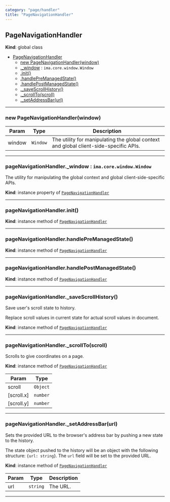 ```yaml
---
category: "page/handler"
title: "PageNavigationHandler"
---
```


## PageNavigationHandler&nbsp;<a name="PageNavigationHandler" href="https://github.com/seznam/ima/tree/17.0.0-rc.6/page/handler/PageNavigationHandler.js#L17" target="_blank"><span class="icon"><i class="fas fa-external-link-alt fa-xs"></i></span></a>
**Kind**: global class  

* [PageNavigationHandler](#PageNavigationHandler)
    * [new PageNavigationHandler(window)](#new_PageNavigationHandler_new)
    * [._window](#PageNavigationHandler+_window) : <code>ima.core.window.Window</code>
    * [.init()](#PageNavigationHandler+init)
    * [.handlePreManagedState()](#PageNavigationHandler+handlePreManagedState)
    * [.handlePostManagedState()](#PageNavigationHandler+handlePostManagedState)
    * [._saveScrollHistory()](#PageNavigationHandler+_saveScrollHistory)
    * [._scrollTo(scroll)](#PageNavigationHandler+_scrollTo)
    * [._setAddressBar(url)](#PageNavigationHandler+_setAddressBar)


* * *

### new PageNavigationHandler(window)&nbsp;<a name="new_PageNavigationHandler_new"></a>

| Param | Type | Description |
| --- | --- | --- |
| window | <code>Window</code> | The utility for manipulating the global context        and global client-side-specific APIs. |


* * *

### pageNavigationHandler.\_window : <code>ima.core.window.Window</code>&nbsp;<a name="PageNavigationHandler+_window" href="https://github.com/seznam/ima/tree/17.0.0-rc.6/page/handler/PageNavigationHandler.js#L26" target="_blank"><span class="icon"><i class="fas fa-external-link-alt fa-xs"></i></span></a>
The utility for manipulating the global context and global
client-side-specific APIs.

**Kind**: instance property of [<code>PageNavigationHandler</code>](#PageNavigationHandler)  

* * *

### pageNavigationHandler.init()&nbsp;<a name="PageNavigationHandler+init" href="https://github.com/seznam/ima/tree/17.0.0-rc.6/page/handler/PageNavigationHandler.js#L32" target="_blank"><span class="icon"><i class="fas fa-external-link-alt fa-xs"></i></span></a>
**Kind**: instance method of [<code>PageNavigationHandler</code>](#PageNavigationHandler)  

* * *

### pageNavigationHandler.handlePreManagedState()&nbsp;<a name="PageNavigationHandler+handlePreManagedState" href="https://github.com/seznam/ima/tree/17.0.0-rc.6/page/handler/PageNavigationHandler.js#L44" target="_blank"><span class="icon"><i class="fas fa-external-link-alt fa-xs"></i></span></a>
**Kind**: instance method of [<code>PageNavigationHandler</code>](#PageNavigationHandler)  

* * *

### pageNavigationHandler.handlePostManagedState()&nbsp;<a name="PageNavigationHandler+handlePostManagedState" href="https://github.com/seznam/ima/tree/17.0.0-rc.6/page/handler/PageNavigationHandler.js#L67" target="_blank"><span class="icon"><i class="fas fa-external-link-alt fa-xs"></i></span></a>
**Kind**: instance method of [<code>PageNavigationHandler</code>](#PageNavigationHandler)  

* * *

### pageNavigationHandler.\_saveScrollHistory()&nbsp;<a name="PageNavigationHandler+_saveScrollHistory" href="https://github.com/seznam/ima/tree/17.0.0-rc.6/page/handler/PageNavigationHandler.js#L84" target="_blank"><span class="icon"><i class="fas fa-external-link-alt fa-xs"></i></span></a>
Save user's scroll state to history.

Replace scroll values in current state for actual scroll values in
document.

**Kind**: instance method of [<code>PageNavigationHandler</code>](#PageNavigationHandler)  

* * *

### pageNavigationHandler.\_scrollTo(scroll)&nbsp;<a name="PageNavigationHandler+_scrollTo" href="https://github.com/seznam/ima/tree/17.0.0-rc.6/page/handler/PageNavigationHandler.js#L105" target="_blank"><span class="icon"><i class="fas fa-external-link-alt fa-xs"></i></span></a>
Scrolls to give coordinates on a page.

**Kind**: instance method of [<code>PageNavigationHandler</code>](#PageNavigationHandler)  

| Param | Type |
| --- | --- |
| scroll | <code>Object</code> | 
| [scroll.x] | <code>number</code> | 
| [scroll.y] | <code>number</code> | 


* * *

### pageNavigationHandler.\_setAddressBar(url)&nbsp;<a name="PageNavigationHandler+_setAddressBar" href="https://github.com/seznam/ima/tree/17.0.0-rc.6/page/handler/PageNavigationHandler.js#L121" target="_blank"><span class="icon"><i class="fas fa-external-link-alt fa-xs"></i></span></a>
Sets the provided URL to the browser's address bar by pushing a new
state to the history.

The state object pushed to the history will be an object with the
following structure: <code>{url: string</code>}. The <code>url</code> field will
be set to the provided URL.

**Kind**: instance method of [<code>PageNavigationHandler</code>](#PageNavigationHandler)  

| Param | Type | Description |
| --- | --- | --- |
| url | <code>string</code> | The URL. |


* * *

